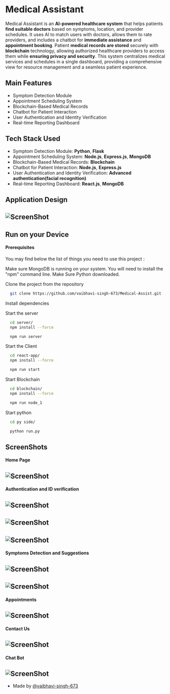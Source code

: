 # Medical Assistant

Medical Assistant is an **AI-powered healthcare system** that helps patients **find suitable doctors** based on symptoms, location, and provider schedules. It uses AI to match users with doctors, allows them to rate providers, and includes a chatbot for **immediate assistance** and **appointment booking**. Patient **medical records are stored** securely with **blockchain** technology, allowing authorized healthcare providers to access them while **ensuring privacy and security**. This system centralizes medical services and schedules in a single dashboard, providing a comprehensive view for resource management and a seamless patient experience.



## Main Features

- Symptom Detection Module
- Appointment Scheduling System
- Blockchain-Based Medical Records
- Chatbot for Patient Interaction
- User Authentication and Identity Verification
- Real-time Reporting Dashboard

## Tech Stack Used

- Symptom Detection Module: **Python**, **Flask**
- Appointment Scheduling System: **Node.js**, **Express.js**, **MongoDB**
- Blockchain-Based Medical Records: **Blockchain**
- Chatbot for Patient Interaction: **Node.js**, **Express.js**
- User Authentication and Identity Verification: **Advanced authentication(facial recognition)**
- Real-time Reporting Dashboard: **React.js**, **MongoDB**


## Application Design

## ![ScreenShot](./screenshots/Application%20Design.png)

## Run on your Device

#### Prerequisites
You may find below the list of things you need to use this project :

Make sure MongoDB is running on your system.
You will need to install the "npm" command line.
Make Sure Python downloaded.

Clone the project from the repository
```bash
  git clone https://github.com/vaibhavi-singh-673/Medical-Assist.git
```

Install dependencies

Start the server
```bash
  cd server/
  npm install --force
```

```bash
  npm run server
```

Start the Client
```bash
  cd react-app/
  npm install --force
```

```bash
  npm run start
```

Start Blockchain
```bash
  cd blockchain/
  npm install --force
```

```bash
  npm run node_1
```
Start python
```bash
  cd py side/
```
```bash
  python run.py
```

## ScreenShots

#### Home Page

## ![ScreenShot](./screenshots/HomePage.png)

#### Authentication and ID verification

## ![ScreenShot](./screenshots/SighIn.png)
## ![ScreenShot](./screenshots/SighUp.png)
## ![ScreenShot](./screenshots/ID%20Verification.png)

#### Symptoms Detection and Suggestions

## ![ScreenShot](./screenshots/Symptoms%20Detector.png)
## ![ScreenShot](./screenshots/Symptoms%20Detector%202.png)

#### Appointments

## ![ScreenShot](./screenshots/Appointments.png)

#### Contact Us

## ![ScreenShot](./screenshots/Contact%20Us.png)

#### Chat Bot

## ![ScreenShot](./screenshots/Voice%20Assistant.png)





- Made by [@vaibhavi-singh-673](https://github.com/vaibhavi-singh-673)